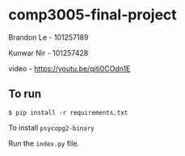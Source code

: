 # comp3005-final-project

Brandon Le - 101257189

Kunwar Nir - 101257428

video - https://youtu.be/qiti0COdn1E

## To run

```
$ pip install -r requirements.txt
```

To install `psycopg2-binary`

Run the `index.py` file. 
